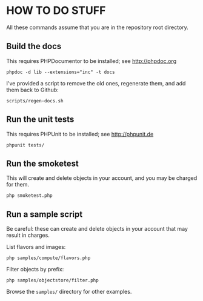 HOW TO DO STUFF
===============

All these commands assume that you are in the repository root
directory.

## Build the docs

This requires PHPDocumentor to be installed; see http://phpdoc.org

	phpdoc -d lib --extensions="inc" -t docs

I've provided a script to remove the old ones, regenerate them, and add
them back to Github:

    scripts/regen-docs.sh

## Run the unit tests

This requires PHPUnit to be installed; see http://phpunit.de

	phpunit tests/

## Run the smoketest

This will create and delete objects in your account, and you may be charged
for them.

    php smoketest.php

## Run a sample script

Be careful: these can create and delete objects in your account that may result
in charges.

List flavors and images:

    php samples/compute/flavors.php

Filter objects by prefix:

    php samples/objectstore/filter.php

Browse the `samples/` directory for other examples.
